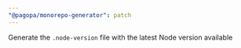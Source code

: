 ```yaml
---
"@pagopa/monorepo-generator": patch
---
```


Generate the `.node-version` file with the latest Node version available

